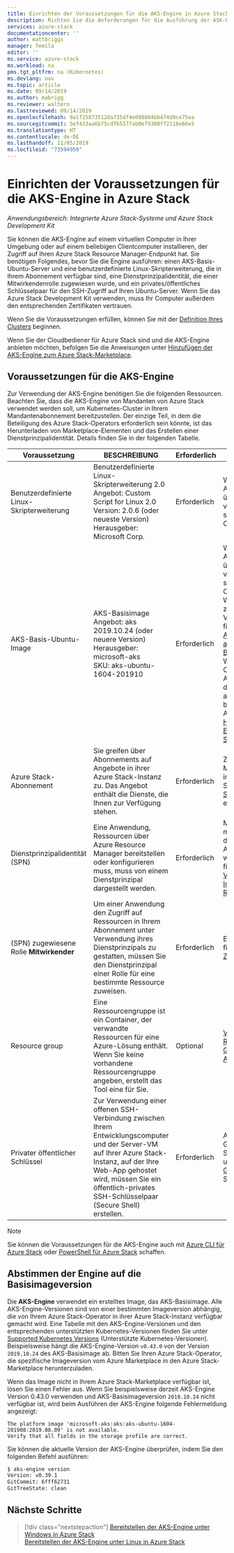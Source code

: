 ```yaml
---
title: Einrichten der Voraussetzungen für die AKS-Engine in Azure Stack | Microsoft-Dokumentation
description: Richten Sie die Anforderungen für die Ausführung der ASK-Engine auf Ihrer Azure Stack-Instanz ein.
services: azure-stack
documentationcenter: ''
author: mattbriggs
manager: femila
editor: ''
ms.service: azure-stack
ms.workload: na
pms.tgt_pltfrm: na (Kubernetes)
ms.devlang: nav
ms.topic: article
ms.date: 09/14/2019
ms.author: mabrigg
ms.reviewer: waltero
ms.lastreviewed: 09/14/2019
ms.openlocfilehash: 9a1f25873512da735df4e098804bb474d9ce75ea
ms.sourcegitcommit: 5ef433aa6b75cdfb557fab0ef9308ff2118e66e5
ms.translationtype: HT
ms.contentlocale: de-DE
ms.lasthandoff: 11/05/2019
ms.locfileid: "73594950"
---
```

# <a name="set-up-the-prerequisites-for-the-aks-engine-on-azure-stack"></a>Einrichten der Voraussetzungen für die AKS-Engine in Azure Stack

*Anwendungsbereich: Integrierte Azure Stack-Systeme und Azure Stack Development Kit*

Sie können die AKS-Engine auf einem virtuellen Computer in Ihrer Umgebung oder auf einem beliebigen Clientcomputer installieren, der Zugriff auf Ihren Azure Stack Resource Manager-Endpunkt hat. Sie benötigen Folgendes, bevor Sie die Engine ausführen: einen AKS-Basis-Ubuntu-Server und eine benutzerdefinierte Linux-Skripterweiterung, die in Ihrem Abonnement verfügbar sind, eine Dienstprinzipalidentität, die einer Mitwirkendenrolle zugewiesen wurde, und ein privates/öffentliches Schlüsselpaar für den SSH-Zugriff auf Ihren Ubuntu-Server. Wenn Sie das Azure Stack Development Kit verwenden, muss Ihr Computer außerdem den entsprechenden Zertifikaten vertrauen.

Wenn Sie die Voraussetzungen erfüllen, können Sie mit der [Definition Ihres Clusters](azure-stack-kubernetes-aks-engine-deploy-cluster.md) beginnen.

Wenn Sie der Cloudbediener für Azure Stack sind und die AKS-Engine anbieten möchten, befolgen Sie die Anweisungen unter [Hinzufügen der AKS-Engine zum Azure Stack-Marketplace](../operator/azure-stack-aks-engine.md).

## <a name="prerequisites-for-the-aks-engine"></a>Voraussetzungen für die AKS-Engine

Zur Verwendung der AKS-Engine benötigen Sie die folgenden Ressourcen. Beachten Sie, dass die AKS-Engine von Mandanten von Azure Stack verwendet werden soll, um Kubernetes-Cluster in Ihrem Mandantenabonnement bereitzustellen. Der einzige Teil, in dem die Beteiligung des Azure Stack-Operators erforderlich sein könnte, ist das Herunterladen von Marketplace-Elementen und das Erstellen einer Dienstprinzipalidentität. Details finden Sie in der folgenden Tabelle.

| Voraussetzung | BESCHREIBUNG | Erforderlich | Anleitung |
| --- | --- | --- | --- |
| Benutzerdefinierte Linux-Skripterweiterung | Benutzerdefinierte Linux-Skripterweiterung 2.0<br>Angebot: Custom Script for Linux 2.0<br>Version: 2.0.6 (oder neueste Version)<br>Herausgeber: Microsoft Corp. | Erforderlich | Wenn Sie in Ihrem Abonnement nicht über dieses Element verfügen, wenden Sie sich an Ihren Cloudbetreiber. |
| AKS-Basis-Ubuntu-Image | AKS-Basisimage<br>Angebot: aks<br> 2019.10.24 (oder neuere Version)<br>Herausgeber: microsoft-aks<br>SKU: aks-ubuntu-1604-201910 | Erforderlich | Wenn Sie in Ihrem Abonnement nicht über dieses Element verfügen, wenden Sie sich an Ihren Cloudbetreiber. Weitere Informationen zur Versionsabhängigkeit finden Sie unter [Abstimmen der Engine auf die Basisimageversion](#matching-engine-to-base-image-version).<br> Wenn Sie der Cloudbediener für Azure Stack sind und die AKS-Engine anbieten möchten, befolgen Sie die Anweisungen unter [Hinzufügen der AKS-Engine zum Azure Stack-Marketplace](../operator/azure-stack-aks-engine.md). |
| Azure Stack-Abonnement | Sie greifen über Abonnements auf Angebote in ihrer Azure Stack-Instanz zu. Das Angebot enthält die Dienste, die Ihnen zur Verfügung stehen. | Erforderlich | Zum Bereitstellen von Mandantenworkloads in Azure Stack müssen Sie zuerst ein [Azure Stack-Abonnement](https://docs.microsoft.com/azure-stack/user/azure-stack-subscribe-services) erhalten. |
| Dienstprinzipalidentität (SPN) |  Eine Anwendung, Ressourcen über Azure Resource Manager bereitstellen oder konfigurieren muss, muss von einem Dienstprinzipal dargestellt werden. | Erforderlich | Möglicherweise müssen Sie sich für dieses Element an den Azure Stack-Operator wenden.  Anweisungen finden Sie unter [Verwenden einer App-Identität für den Ressourcenzugriff](https://docs.microsoft.com/azure-stack/operator/azure-stack-create-service-principals). |
| (SPN) zugewiesene Rolle **Mitwirkender** | Um einer Anwendung den Zugriff auf Ressourcen in Ihrem Abonnement unter Verwendung ihres Dienstprinzipals zu gestatten, müssen Sie den Dienstprinzipal einer Rolle für eine bestimmte Ressource zuweisen. | Erforderlich | Eine Anleitung hierzu finden Sie unter [Zuweisen einer Rolle](https://docs.microsoft.com/azure-stack/operator/azure-stack-create-service-principals#assign-a-role). |
| Resource group | Eine Ressourcengruppe ist ein Container, der verwandte Ressourcen für eine Azure-Lösung enthält. Wenn Sie keine vorhandene Ressourcengruppe angeben, erstellt das Tool eine für Sie. | Optional | [Verwalten von Azure Resource Manager-Gruppen mithilfe des Azure-Portals](https://docs.microsoft.com/azure/azure-resource-manager/manage-resource-groups-portal) |
| Privater öffentlicher Schlüssel | Zur Verwendung einer offenen SSH-Verbindung zwischen Ihrem Entwicklungscomputer und der Server-VM auf Ihrer Azure Stack-Instanz, auf der Ihre Web-App gehostet wird, müssen Sie ein öffentlich-privates SSH-Schlüsselpaar (Secure Shell) erstellen. | Erforderlich | Anweisungen zum Generieren eines Schlüssels finden Sie unter [SSH Key Generation](https://docs.microsoft.com/azure-stack/user/azure-stack-dev-start-howto-ssh-public-key) (SSH-Schlüsselgenerierung).|

> [!Note]  
> Sie können die Voraussetzungen für die AKS-Engine auch mit [Azure CLI für Azure Stack](https://docs.microsoft.com/azure-stack/user/azure-stack-version-profiles-azurecli2) oder [PowerShell für Azure Stack](https://docs.microsoft.com/azure-stack/operator/azure-stack-powershell-install) schaffen.

## <a name="matching-engine-to-base-image-version"></a>Abstimmen der Engine auf die Basisimageversion

Die **AKS-Engine** verwendet ein erstelltes Image, das AKS-Basisimage. Alle AKS-Engine-Versionen sind von einer bestimmten Imageversion abhängig, die von Ihrem Azure Stack-Operator in ihrer Azure Stack-Instanz verfügbar gemacht wird. Eine Tabelle mit den AKS-Engine-Versionen und den entsprechenden unterstützten Kubernetes-Versionen finden Sie unter [Supported Kubernetes Versions](https://github.com/Azure/aks-engine/blob/master/docs/topics/azure-stack.md#supported-kubernetes-versions) (Unterstützte Kubernetes-Versionen). Beispielsweise hängt die AKS-Engine-Version `v0.43.0` von der Version `2019.10.24` des AKS-Basisimage ab. Bitten Sie Ihren Azure Stack-Operator, die spezifische Imageversion vom Azure Marketplace in den Azure Stack-Marketplace herunterzuladen.

Wenn das Image nicht in Ihrem Azure Stack-Marketplace verfügbar ist, lösen Sie einen Fehler aus. Wenn Sie beispielsweise derzeit AKS-Engine Version 0.43.0 verwenden und AKS-Basisimageversion `2019.10.24` nicht verfügbar ist, wird beim Ausführen der AKS-Engine folgende Fehlermeldung angezeigt: 

```Text  
The platform image 'microsoft-aks:aks:aks-ubuntu-1604-201908:2019.08.09' is not available. 
Verify that all fields in the storage profile are correct.
```

Sie können die aktuelle Version der AKS-Engine überprüfen, indem Sie den folgenden Befehl ausführen:

```bash  
$ aks-engine version
Version: v0.39.1
GitCommit: 6fff62731
GitTreeState: clean
```

## <a name="next-steps"></a>Nächste Schritte

> [!div class="nextstepaction"]
> [Bereitstellen der AKS-Engine unter Windows in Azure Stack](azure-stack-kubernetes-aks-engine-deploy-windows.md)  
> [Bereitstellen der AKS-Engine unter Linux in Azure Stack](azure-stack-kubernetes-aks-engine-deploy-linux.md)